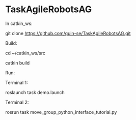 # TaskAgileRobotsAG
In catkin_ws:
 
git clone https://github.com/quin-se/TaskAgileRobotsAG.git

Build:
 
cd ~/catkin_ws/src
 
catkin build

Run:
 
Terminal 1:
 
roslaunch task demo.launch
 
Terminal 2:
 
rosrun task move_group_python_interface_tutorial.py
